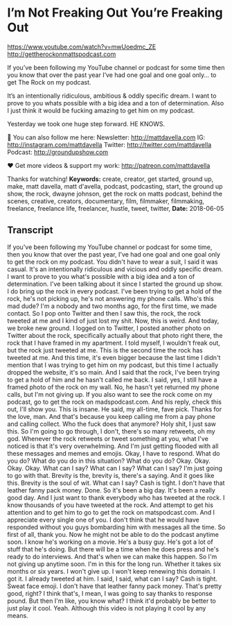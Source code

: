 # I’m Not Freaking Out You’re Freaking Out
https://www.youtube.com/watch?v=mwUoedmc_ZE
http://gettherockonmattspodcast.com

If you’ve been following my YouTube channel or podcast for some time then you know that over the past year I’ve had one goal and one goal only… to get The Rock on my podcast.

It’s an intentionally ridiculous, ambitious & oddly specific dream. I want to prove to you whats possible with a big idea and a ton of determination. Also I just think it would be fucking amazing to get him on my podcast.

Yesterday we took one huge step forward. HE KNOWS.

💯 You can also follow me here:
Newsletter:  http://mattdavella.com
IG:  http://instagram.com/mattdavella
Twitter:  http://twitter.com/mattdavella
Podcast:  http://groundupshow.com

❤️ Get more videos & support my work:
http://patreon.com/mattdavella

Thanks for watching!
**Keywords:** create, creator, get started, ground up, make, matt davella, matt d'avella, podcast, podcasting, start, the ground up show, the rock, dwayne johnson, get the rock on matts podcast, behind the scenes, creative, creators, documentary, film, filmmaker, filmmaking, freelance, freelance life, freelancer, hustle, tweet, twitter, 
**Date:** 2018-06-05

## Transcript
 If you've been following my YouTube channel or podcast for some time, then you know that over the past year, I've had one goal and one goal only to get the rock on my podcast. You didn't have to wear a suit, I said it was casual. It's an intentionally ridiculous and vicious and oddly specific dream. I want to prove to you what's possible with a big idea and a ton of determination. I've been talking about it since I started the ground up show. I do bring up the rock in every podcast. I've been trying to get a hold of the rock, he's not picking up, he's not answering my phone calls. Who's this mad dude? I'm a nobody and two months ago, for the first time, we made contact. So I pop onto Twitter and then I saw this, the rock, the rock tweeted at me and I kind of just lost my shit. Now, this is weird. And today, we broke new ground. I logged on to Twitter, I posted another photo on Twitter about the rock, specifically actually about that photo right there, the rock that I have framed in my apartment. I told myself, I wouldn't freak out, but the rock just tweeted at me. This is the second time the rock has tweeted at me. And this time, it's even bigger because the last time I didn't mention that I was trying to get him on my podcast, but this time I actually dropped the website, it's so main. And I said that the rock, I've been trying to get a hold of him and he hasn't called me back. I said, yes, I still have a framed photo of the rock on my wall. No, he hasn't yet returned my phone calls, but I'm not giving up. If you also want to see the rock come on my podcast, go to get the rock on madspodcast.com. And his reply, check this out, I'll show you. This is insane. He said, my all-time, fave pick. Thanks for the love, man. And that's because you keep calling me from a pay phone and calling collect. Who the fuck does that anymore? Holy shit, I just saw this. So I'm going to go through, I don't, there's so many retweets, oh my god. Whenever the rock retweets or tweet something at you, what I've noticed is that it's very overwhelming. And I'm just getting flooded with all these messages and memes and emojis. Okay, I have to respond. What do you do? What do you do in this situation? What do you do? Okay. Okay. Okay. Okay. What can I say? What can I say? What can I say? I'm just going to go with that. Brevity is the, brevity is, there's a saying. And it goes like this. Brevity is the soul of wit. What can I say? Cash is tight. I don't have that leather fanny pack money. Done. So it's been a big day. It's been a really good day. And I just want to thank everybody who has tweeted at the rock. I know thousands of you have tweeted at the rock. And attempt to get his attention and to get him to go to get the rock on matspodcast.com. And I appreciate every single one of you. I don't think that he would have responded without you guys bombarding him with messages all the time. So first of all, thank you. Now he might not be able to do the podcast anytime soon. I know he's working on a movie. He's a busy guy. He's got a lot of stuff that he's doing. But there will be a time when he does press and he's ready to do interviews. And that's when we can make this happen. So I'm not giving up anytime soon. I'm in this for the long run. Whether it takes six months or six years. I won't give up. I won't keep renewing this domain. I got it. I already tweeted at him. I said, I said, what can I say? Cash is tight. Sweat face emoji. I don't have that leather fanny pack money. That's pretty good, right? I think that's, I mean, I was going to say thanks to response pound. But then I'm like, you know what? I think it'd probably be better to just play it cool. Yeah. Although this video is not playing it cool by any means.
